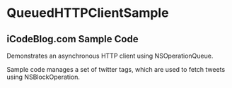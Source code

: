 QueuedHTTPClientSample
======================

iCodeBlog.com Sample Code
----------------------

Demonstrates an asynchronous HTTP client using NSOperationQueue.

Sample code manages a set of twitter tags, which are used to fetch tweets using NSBlockOperation.